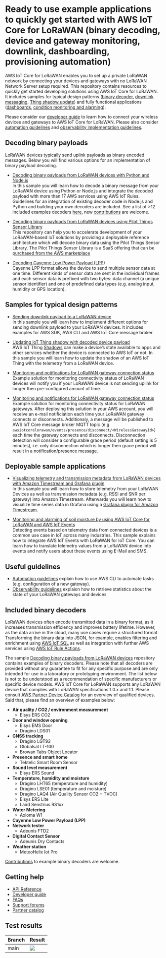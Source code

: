 # Ready to use example applications to quickly get started with AWS IoT Core for LoRaWAN (binary decoding, device and gateway monitoring, downlink, dashboarding, provisioning automation)

AWS IoT Core for LoRaWAN enables you to set up a private LoRaWAN network by connecting your devices and gateways with no LoRaWAN Network Server setup required. This repository contains resources to quickly get started developing solutions using AWS IoT Core for LoRaWAN. It includes samples for typical design patterns ([binary decoder](transform_binary_payload), [downlink messaging](send_downlink_payload), [Thing shadow update](iotthingshadow)) and fully functional applications ([dashboards](timestream), [condition monitoring and alarming](soilmoisture_alarming)).

Please consider our [developer guide](https://docs.aws.amazon.com/iot/latest/developerguide/connect-iot-lorawan.html) to learn how to connect your wireless devices and gateways to AWS IoT Core for LoRaWAN.  Please also consider [automation guidelines](automation) and [observability implementation guidelines](observability).

## Decoding binary payloads
LoRaWAN devices typically send uplink payloads as binary encoded messages. Below you will find various options for an implementation of binary payload decoding.

- [Decoding binary payloads from LoRaWAN devices with Python and Node.js](transform_binary_payload)  
    In this sample you will learn how to decode a binary message from your LoRaWAN device using Python or Node.js and integrate the decoded payload with more than 17 AWS services using AWS IoT Rules. Guidelines for an integration of existing decoder code in Node.js and Python and building your own decoders are included.  See a list of >12 included examples decoders [here](#included-binary-decoders), new [contributions](CONTRIBUTING.md) are welcome.  

- [Decoding binary payloads from LoRaWAN devices using Pilot Things Sensor Library](transform_binary_payload_pilot_things)  
    This repository can help you to accelerate development of your LoRaWAN-based IoT solutions by providing a deployable reference architecture which will decode binary data using the Pilot Things Sensor Library. The Pilot Things Sensor Library is a SaaS offering that can be [purchased from the AWS marketplace](https://aws.amazon.com/marketplace/pp/B08W5BCWT5)


- [Decoding Cayenne Low Power Payload (LPP)](cayenneLPPDecoder)  
    Cayenne LPP format allows the device to send multiple sensor data at one time. Different kinds of sensor data are sent in the individual frames and each sensor data is prefixed with two bytes: data channel (a unique sensor identifier) and one of predefined data types (e.g. analog input, humidity or GPS location).

## Samples for typical design patterns

- [Sending downlink payload to a LoRaWAN device](send_downlink_payload)  
    In this sample you will learn how to implement different options for sending downlink payload to your LoRaWAN devices. It includes examples for AWS SDK, AWS CLI and AWS IoT Core message broker.

- [Updating IoT Thing shadow with decoded device payload](iotthingshadow)  
    AWS IoT Thing [Shadows](https://docs.aws.amazon.com/iot/latest/developerguide/iot-device-shadows.html) can make a device’s state available to apps and other services whether the device is connected to AWS IoT or not. In this sample you will learn how to update the shadow of an AWS IoT Thing with the telemetry from a LoRaWAN device. 

- [Monitoring and notifications for LoRaWAN gateway connection status](device_watchdog) 
   Example solution for monitoring connectivity status of LoRaWAN devices will notify you if your LoRaWAN device is not sending uplink for longer then pre-configured amount of time.

- [Monitoring and notifications for LoRaWAN gateway connection status](gateway_watchdog)  
  Example solution for monitoring connectivity status for LoRaWAN gateways.  After deploying this solution in your AWS account, you will receive an e-mail notificiation each time your LoRaWAN gateway connects or disconnects.  Additionaly, a message will be published to AWS IoT Core message broker MQTT topic (e.g. `awsiotcorelorawan/events/presence/disconnect/<WirelessGatewayId>`) each time the gateway connects and disconnects. Disconnection detection will consider a configurable grace period (default setting is 5 minutes), i.e. only disconnection which is longer then grace period will result in a notification/presence message.


## Deployable sample applications

- [Visualizing telemetry and transmission metadata from LoRaWAN devices with Amazon Timestream and Grafana plugin](timestream)  
    In this sample you will learn how to store telemetry from your LoRaWAN Devices as well as transmission metadata (e.g. RSSI and SNR per gateway) into Amazon Timestream. Afterwards you will learn how to visualize time series data in Grafana using a [Grafana plugin for Amazon Timestream](https://grafana.com/grafana/plugins/grafana-timestream-datasource/installation). 

- [Monitoring and alarming of soil moisture by using AWS IoT Core for LoRaWAN and AWS IoT Events](soilmoisture_alarming)  
    Detecting events based on telemetry data from connected devices is a common use case in IoT across many industries. This sample explains how to integrate AWS IoT Events with LoRaWAN for IoT Core. You can learn how to translate telemetry values from a LoRaWAN device into events and notify users about these events using E-Mail and SMS.


## Useful guidelines
- [Automation guidelines](automation) explain how to use AWS CLI to automate tasks (e.g. configuration of a new gateway).
- [Observability guidelines](observability) explaion how to retrieve statistics about the state of your LoRaWAN gateways and devices


## Included binary decoders
LoRaWAN devices often encode transmitted data in a binary format, as it increases transmission efficiency and improves battery lifetime. However, as the data arrive in the cloud, many use cases require a structured format. Transforming the binary data into JSON, for example, enables filtering and enrichment using [AWS IoT SQL](https://docs.aws.amazon.com/iot/latest/developerguide/iot-sql-reference.html) as well as integration with further AWS services using [AWS IoT Rule Actions](https://docs.aws.amazon.com/iot/latest/developerguide/iot-rule-actions.html).

The sample [Decoding binary payloads from LoRaWAN devices](transform_binary_payload) repository contains examples of binary decoders. Please note that all decoders are provided without any guarantee to fit for any specific purpose and are only intended for use in a laboratory or prototyping environment. The list below is not to be understood as a recommendation of specific manufacturers or specific device models. AWS IoT Core for LoRaWAN supports any LoRaWAN device that complies with LoRaWAN specifications 1.0.x and 1.1. Please consult [AWS Partner Device Catalog](https://devices.amazonaws.com) for an overview of qualified devices. Said that, please find an overview of examples below:

- **Air quality / CO2 / environment measurement**
  - Elsys ERS CO2
- **Door and window opening**
  - Elsys EMS Door
  - Dragino LDS01
- **GNSS tracking**
  - Dragino LGT92
  - Globalsat LT-100
  - Browan Tabs Object Locator
- **Presence and smart home**
  - Tektelic Smart Room Sensor
- **Sound level measurement**
  - Elsys ERS Sound
- **Temperature, humidity and moisture**
  - Dragino LHT65 (temperature and humidity)
  - Dragino LSE01 (temperature and moisture)
  - Dragino LAQ4 (Air Quality Sensor CO2 + TVOC)
  - Elsys ERS Lite
  - Laird Senstrius RS1xx
- **Water Metering**
  - Axioma W1
- **Cayenne Low Power Payload (LPP)**
- **Network tester**
  - Adeunis FTD2
- **Digital Contact Sensor**
  - Adeunis Dry Contacts
- **Weather station**
  - MeteoHelix Iot Pro

[Contributions](CONTRIBUTING.md) to example binary decoders are welcome.

## Getting help 

- [API Reference](http://docs.aws.amazon.com/console/iot/wireless/intro/apiref)
- [Developer guide](http://docs.aws.amazon.com/console/iot/wireless/intro/devguide)
- [FAQs](https://aws.amazon.com/iot-core/faqs/#AWS_IoT_Core_for_LoRaWAN)
- [Support forums](https://forums.aws.amazon.com/forum.jspa?forumID=210)
- [Partner catalog](https://devices.amazonaws.com/search?page=1&sv=iotclorawan)

## Test results 

| Branch | Result                                                                                                                                                                                                                                                                                                    |
| ------ | --------------------------------------------------------------------------------------------------------------------------------------------------------------------------------------------------------------------------------------------------------------------------------------------------------- |
| main   | ![](https://codebuild.us-west-2.amazonaws.com/badges?uuid=eyJlbmNyeXB0ZWREYXRhIjoiNlVuVG9hVVEyUytLOC9icWVVWFY5eXAreFJLSlUvUnd3anBmSmRxVkpkbHFsVG9VVFJKRlZvQlkyaXRzNW05dUR4aFUxNmhxZE5UZEUwc05HMmJUMUZNPSIsIml2UGFyYW1ldGVyU3BlYyI6InR5L1psR1VlNjhjVkdSWHMiLCJtYXRlcmlhbFNldFNlcmlhbCI6MX0%3D&branch=main) |
